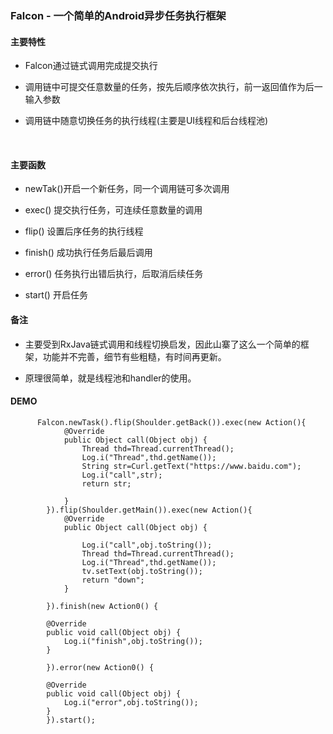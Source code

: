 ### Falcon - 一个简单的Android异步任务执行框架





#### 主要特性

- Falcon通过链式调用完成提交执行

- 调用链中可提交任意数量的任务，按先后顺序依次执行，前一返回值作为后一输入参数
​
- 调用链中随意切换任务的执行线程(主要是UI线程和后台线程池)

​

#### 主要函数

- newTak()开启一个新任务，同一个调用链可多次调用

- exec() 提交执行任务，可连续任意数量的调用

- flip() 设置后序任务的执行线程

- finish() 成功执行任务后最后调用

- error() 任务执行出错后执行，后取消后续任务

- start() 开启任务



#### 备注

- 主要受到RxJava链式调用和线程切换启发，因此山寨了这么一个简单的框架，功能并不完善，细节有些粗糙，有时间再更新。


- 原理很简单，就是线程池和handler的使用。


#### DEMO

````
      Falcon.newTask().flip(Shoulder.getBack()).exec(new Action(){
            @Override
            public Object call(Object obj) {
                Thread thd=Thread.currentThread();
                Log.i("Thread",thd.getName());
                String str=Curl.getText("https://www.baidu.com");
                Log.i("call",str);
                return str;

            }
        }).flip(Shoulder.getMain()).exec(new Action(){
            @Override
            public Object call(Object obj) {

                Log.i("call",obj.toString());
                Thread thd=Thread.currentThread();
                Log.i("Thread",thd.getName());
                tv.setText(obj.toString());
                return "down";
            }

        }).finish(new Action0() {

        @Override
        public void call(Object obj) {
            Log.i("finish",obj.toString());
        }

        }).error(new Action0() {

        @Override
        public void call(Object obj) {
            Log.i("error",obj.toString());
        }
        }).start();
